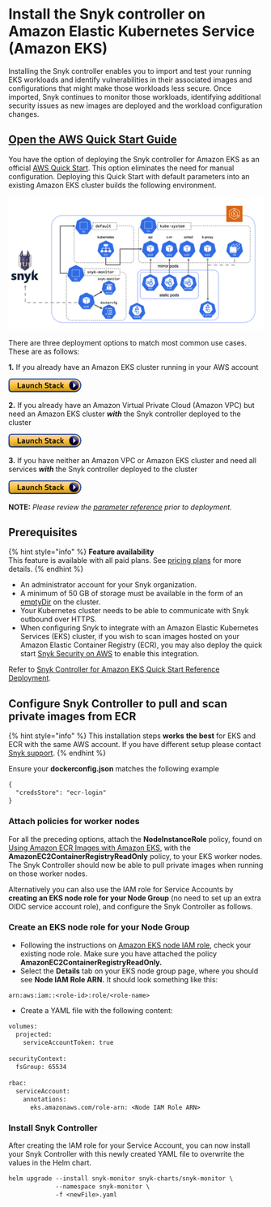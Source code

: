 # Install the Snyk controller on Amazon Elastic Kubernetes Service (Amazon EKS)

Installing the Snyk controller enables you to import and test your running EKS workloads and identify vulnerabilities in their associated images and configurations that might make those workloads less secure. Once imported, Snyk continues to monitor those workloads, identifying additional security issues as new images are deployed and the workload configuration changes.

## [Open the AWS Quick Start Guide](https://aws.amazon.com/quickstart/architecture/eks-snyk/)

You have the option of deploying the Snyk controller for Amazon EKS as an official [AWS Quick Start](https://aws.amazon.com/quickstart/architecture/eks-snyk/). This option eliminates the need for manual configuration. Deploying this Quick Start with default parameters into an existing Amazon EKS cluster builds the following environment.

![](../../../../.gitbook/assets/architecture.png)

There are three deployment options to match most common use cases. These are as follows:

**1.** If you already have an Amazon EKS cluster running in your AWS account

[![cloudformation-launch-stack.png - REPLACE THIS IMAGE - ZENDESK IMAGE - UPDATE ME!](../../../../.gitbook/assets/cloudformation-launch-stack.png)](https://us-east-2.console.aws.amazon.com/cloudformation/home?region=us-east-2#/stacks/create/template?stackName=Snyk-EKS\&templateURL=https://aws-quickstart.s3.us-east-1.amazonaws.com/quickstart-amazon-eks/submodules/quickstart-eks-snyk/templates/eks-snyk.template.yaml)

**2.** If you already have an Amazon Virtual Private Cloud (Amazon VPC) but need an Amazon EKS cluster _**with**_ the Snyk controller deployed to the cluster

[![cloudformation-launch-stack.png - REPLACE THIS IMAGE - ZENDESK IMAGE - UPDATE ME!](../../../../.gitbook/assets/cloudformation-launch-stack.png)](https://us-east-2.console.aws.amazon.com/cloudformation/home?region=us-east-2#/stacks/create/template?stackName=Amazon-EKS-with-Snyk\&templateURL=https://aws-quickstart.s3.us-east-1.amazonaws.com/quickstart-amazon-eks/templates/amazon-eks-master-existing-vpc.template.yaml)

**3.** If you have neither an Amazon VPC or Amazon EKS cluster and need all services _**with**_ the Snyk controller deployed to the cluster

[![cloudformation-launch-stack.png - REPLACE THIS IMAGE - ZENDESK IMAGE - UPDATE ME!](../../../../.gitbook/assets/cloudformation-launch-stack.png)](https://us-east-2.console.aws.amazon.com/cloudformation/home?region=us-east-2#/stacks/create/template?stackName=Amazon-EKS-with-Snyk\&templateURL=https://aws-quickstart.s3.us-east-1.amazonaws.com/quickstart-amazon-eks/templates/amazon-eks-master-existing-vpc.template.yaml)

**NOTE:** _Please review the_ [_parameter reference_](https://github.com/aws-quickstart/quickstart-eks-snyk#parameter-reference) _prior to deployment._

## **Prerequisites**

{% hint style="info" %}
**Feature availability**\
This feature is available with all paid plans. See [pricing plans](https://snyk.io/plans/) for more details.
{% endhint %}

* An administrator account for your Snyk organization.
* A minimum of 50 GB of storage must be available in the form of an [emptyDir](https://kubernetes.io/docs/concepts/storage/volumes/#emptydir) on the cluster.
* Your Kubernetes cluster needs to be able to communicate with Snyk outbound over HTTPS.
* When configuring Snyk to integrate with an Amazon Elastic Kubernetes Services (EKS) cluster, if you wish to scan images hosted on your Amazon Elastic Container Registry (ECR), you may also deploy the quick start [Snyk Security on AWS](https://aws.amazon.com/quickstart/architecture/snyk-security/) to enable this integration.

Refer to [Snyk Controller for Amazon EKS Quick Start Reference Deployment](https://aws-quickstart.github.io/quickstart-eks-snyk/).

## Configure Snyk Controller to pull and scan private images from ECR

{% hint style="info" %}
This installation steps **works** **the best** for EKS and ECR with the same AWS account. If you have different setup please contact [Snyk support](https://snyk.zendesk.com/agent/dashboard).
{% endhint %}

Ensure your **dockerconfig.json** matches the following example

```
{
  "credsStore": "ecr-login"
}
```

### Attach policies for worker nodes

For all the preceding options, attach the **NodeInstanceRole** policy, found on [Using Amazon ECR Images with Amazon EKS](https://docs.aws.amazon.com/AmazonECR/latest/userguide/ECR\_on\_EKS.html), with the **AmazonEC2ContainerRegistryReadOnly** policy, to your EKS worker nodes. The Snyk Controller should now be able to pull private images when running on those worker nodes.

Alternatively you can also use the IAM role for Service Accounts by **creating an EKS node role for your Node Group** (no need to set up an extra OIDC service account role), and configure the Snyk Controller as follows.

### Create an EKS node role for your Node Group

* Following the instructions on [Amazon EKS node IAM role](https://docs.aws.amazon.com/eks/latest/userguide/create-node-role.html), check your existing node role. Make sure you have attached the policy **AmazonEC2ContainerRegistryReadOnly.**
* Select the **Details** tab on your EKS node group page, where you should see **Node IAM Role ARN.** It should look something like this:

```
arn:aws:iam::<role-id>:role/<role-name>
```

* Create a YAML file with the following content:

```
volumes:
  projected:
    serviceAccountToken: true
    
securityContext:
  fsGroup: 65534

rbac:
  serviceAccount:
    annotations:
      eks.amazonaws.com/role-arn: <Node IAM Role ARN>
```

### Install Snyk Controller

After creating the IAM role for your Service Account, you can now install your Snyk Controller with this newly created YAML file to overwrite the values in the Helm chart.

```
helm upgrade --install snyk-monitor snyk-charts/snyk-monitor \
             --namespace snyk-monitor \
             -f <newFile>.yaml
```
